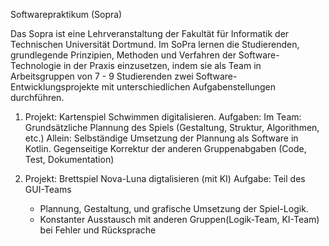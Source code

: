 Softwarepraktikum (Sopra)

Das Sopra ist eine Lehrveranstaltung der Fakultät für Informatik der Technischen Universität Dortmund. Im SoPra lernen die Studierenden, grundlegende Prinzipien, Methoden und Verfahren der Software-Technologie in der Praxis einzusetzen, indem sie als Team in Arbeitsgruppen von 7 - 9 Studierenden zwei Software-Entwicklungsprojekte mit unterschiedlichen Aufgabenstellungen durchführen.

1. Projekt: Kartenspiel Schwimmen digitalisieren.
  Aufgaben: 
    Im Team: Grundsätzliche Plannung des Spiels (Gestaltung, Struktur, Algorithmen, etc.)
    Allein: Selbständige Umsetzung der Plannung als Software in Kotlin. Gegenseitige Korrektur der anderen Gruppenabgaben (Code, Test, Dokumentation)

2. Projekt: Brettspiel Nova-Luna digtalisieren (mit KI)
  Aufgabe: Teil des GUI-Teams
    - Plannung, Gestaltung, und grafische Umsetzung der Spiel-Logik. 
    - Konstanter Ausstausch mit anderen Gruppen(Logik-Team, KI-Team) bei Fehler und Rücksprache
